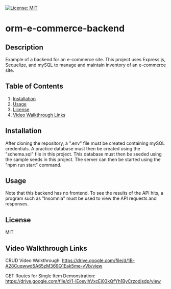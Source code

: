 [![License: MIT](https://img.shields.io/badge/License-MIT-yellow.svg)](https://opensource.org/licenses/MIT)
# orm-e-commerce-backend
## Description
Example of a backend for an e-commerce site. This project uses Express.js, Sequelize, and mySQL to manage and maintain inventory of an e-commerce site.
## Table of Contents
1. [Installation](#installation)
2. [Usage](#usage)
3. [License](#license)
4. [Video Walkthrough Links](#videowalkthroughlinks)

## Installation
After cloning the repository, a ".env" file must be created containing mySQL credentials. A practice database must then be created using the "schema.sql" file in this project. This database must then be seeded using the sample seeds in this project. The server can then be started using the "npm run start" command.
## Usage
Note that this backend has no frontend. To see the results of the API hits, a program such as "Insomnia" must be used to view the API requests and responses.
## License
MIT

## Video Walkthrough Links

CRUD Video Walkthrough: https://drive.google.com/file/d/1B-A28Cuqwwd5A65zM369Q1Eak5me-vVb/view

GET Routes for Single Item Demonstration: https://drive.google.com/file/d/1-IEosvihVxcEi03kQfYh1ByCrzodjsdp/view